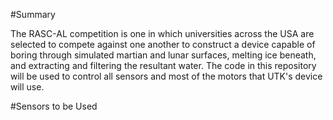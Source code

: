 #Summary

The RASC-AL competition is one in which universities across the USA are selected to 
compete against one another to construct a device capable of boring through simulated 
martian and lunar surfaces, melting ice beneath, and extracting and filtering the 
resultant water. The code in this repository will be used to control all sensors and 
most of the motors that UTK's device will use.

#Sensors to be Used